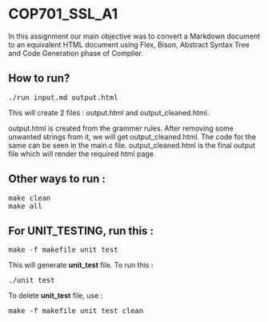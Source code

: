 # COP701_SSL_A1
In this assignment our main objective was to convert a Markdown document to an equivalent HTML document using Flex, Bison, Abstract Syntax Tree and Code Generation phase of Compiler.

## How to run?
<pre>
./run input.md output.html
</pre>

This will create 2 files : output.html and output_cleaned.html.

output.html is created from the grammer rules. After removing some unwanted strings from it, we will get output_cleaned.html. The code for the same can be seen in the main.c file.
output_cleaned.html is the final output file which will render the required html page.

## Other ways to run :
<pre>
make clean
make all
</pre>

## For UNIT_TESTING, run this :
<pre>
make -f makefile_unit_test
</pre>
This will generate **unit_test** file. To run this :
<pre>
./unit_test
</pre>
To delete **unit_test** file, use :
<pre>
make -f makefile_unit_test clean
</pre>
